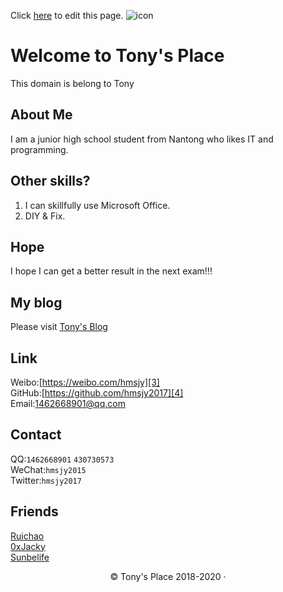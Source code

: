 Click [here](https://github.com/hmsjy2017/docs/edit/master/README.md) to edit this page.
![icon][1]

# Welcome to Tony's Place

This domain is belong to Tony

## About Me
I am a junior high school student from Nantong who likes IT and programming.

## Other skills? 
1. I can skillfully use Microsoft Office. 
2. DIY & Fix.

## Hope
I hope I can get a better result in the next exam!!!

## My blog
Please visit [Tony's Blog][2]

## Link
Weibo:[https://weibo.com/hmsjy][3]  
GitHub:[https://github.com/hmsjy2017][4]  
Email:[1462668901@qq.com][5]

## Contact
QQ:`1462668901`
   `430730573`  
WeChat:`hmsjy2015`  
Twitter:`hmsjy2017`

## Friends
[Ruichao][6]  
[0xJacky][7]  
[Sunbelife][8]

<p align="center">© Tony's Place 2018-2020 ·</p> 


[1]: https://iamsjy.oss-cn-shanghai.aliyuncs.com/icon.jpg
[2]: https://iamsjy.com
[3]: https://weibo.com/hmsjy
[4]: https://github.com/hmsjy2017
[5]: mailto:1462668901@qq.com
[6]: https://kejiyuanzhuo.top
[7]: https://jackyu.cn
[8]: https://sunbelife.com



